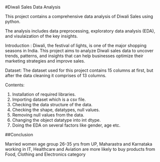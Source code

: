 
#Diwali Sales Data Analysis

This project contains a comprehensive data analysis of Diwali Sales using python. 

The analysis includes data preprocessing, exploratory data analysis (EDA), and visulaization of the key insights.


Introduction :
       Diwali, the festival of lights, is one of the major shopping seasons in India. This project aims to analyze Diwali sales data to uncover trends, patterns, and insights that can help businesses optimize their marketing strategies and improve sales.



Dataset:
      The dataset used for this project contains 15 columns at first, but after the data cleaning it comprises of 13 columns.

Contents:


1. Installation of required libraries.
2. Importing dataset which is a csv file.
3. Checking the data structure of the data.
4. Checking the shape, datatypes, null values.
5. Removing null values from the data.
6. Changing the object datatype into int dtype.
7. Doing the EDA on several factors like gender, age etc.

##Conclusion


Married women age group 26-35 yrs from UP,  Maharastra and Karnataka working in IT, Healthcare and Aviation are more likely to buy products from Food, Clothing and Electronics category